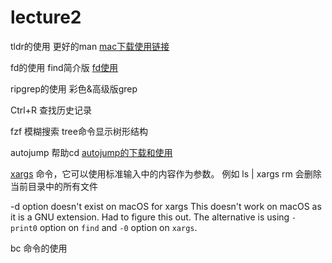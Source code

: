 # lecture2
tldr的使用
更好的man
[mac下载使用链接](https://blog.csdn.net/weixin_49268249/article/details/120403250)

fd的使用
find简介版
[fd使用](https://cloud.tencent.com/developer/article/1435433)

ripgrep的使用
彩色&高级版grep

Ctrl+R 查找历史记录

fzf 模糊搜索
tree命令显示树形结构

autojump 帮助cd
[autojump的下载和使用](https://blog.csdn.net/liaowenxiong/article/details/121044809)

[xargs](https://man7.org/linux/man-pages/man1/xargs.1.html) 命令，它可以使用标准输入中的内容作为参数。 例如 ls | xargs rm 会删除当前目录中的所有文件

-d option doesn't exist on macOS for xargs
This doesn't work on macOS as it is a GNU extension. Had to figure this out. The alternative is using `-print0` option on `find` and `-0` option on `xargs`.




bc 命令的使用
